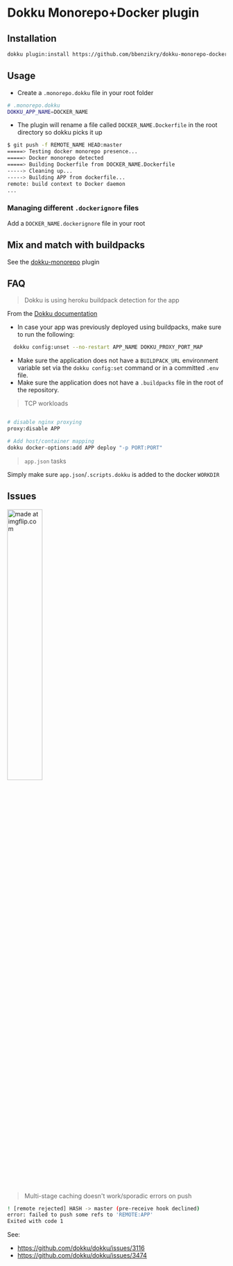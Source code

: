 # Dokku Monorepo+Docker plugin

## Installation

```sh
dokku plugin:install https://github.com/bbenzikry/dokku-monorepo-dockerfile
```

## Usage

- Create a `.monorepo.dokku` file in your root folder

```sh
# .monorepo.dokku
DOKKU_APP_NAME=DOCKER_NAME
```

- The plugin will rename a file called `DOCKER_NAME.Dockerfile` in the root directory so dokku picks it up

```sh
$ git push -f REMOTE_NAME HEAD:master
=====> Testing docker monorepo presence...
=====> Docker monorepo detected
=====> Building Dockerfile from DOCKER_NAME.Dockerfile
-----> Cleaning up...
-----> Building APP from dockerfile...
remote: build context to Docker daemon
...
```

### Managing different `.dockerignore` files

Add a `DOCKER_NAME.dockerignore` file in your root

## Mix and match with buildpacks

See the [dokku-monorepo](https://github.com/notpushkin/dokku-monorepo) plugin

## FAQ

> Dokku is using heroku buildpack detection for the app

From the [Dokku documentation](https://github.com/dokku/dokku/blob/master/docs/deployment/methods/dockerfiles.md)

- In case your app was previously deployed using buildpacks, make sure to run the following:

```sh
  dokku config:unset --no-restart APP_NAME DOKKU_PROXY_PORT_MAP
```

- Make sure the application does not have a `BUILDPACK_URL` environment variable set via the `dokku config:set` command or in a committed `.env` file.
- Make sure the application does not have a `.buildpacks` file in the root of the repository.

> TCP workloads

```sh

# disable nginx proxying
proxy:disable APP

# Add host/container mapping
dokku docker-options:add APP deploy "-p PORT:PORT"
```

> `app.json` tasks

Simply make sure `app.json`/`.scripts.dokku` is added to the docker `WORKDIR`

## Issues

<img src="https://i.imgflip.com/2zjvnu.jpg" width="40%" height="40%" title="made at imgflip.com"/></a>

> Multi-stage caching doesn't work/sporadic errors on push

```sh
! [remote rejected] HASH -> master (pre-receive hook declined)
error: failed to push some refs to 'REMOTE:APP'
Exited with code 1
```

See:

- https://github.com/dokku/dokku/issues/3116
- https://github.com/dokku/dokku/issues/3474
